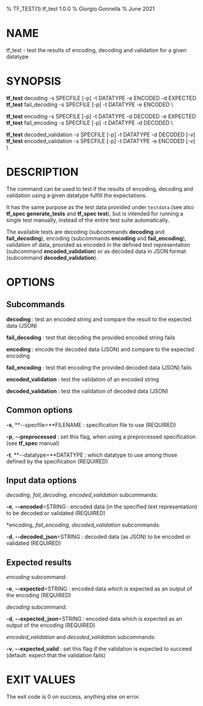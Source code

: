 % TF\_TEST(1) tf\_test 1.0.0
% Giorgio Gonnella
% June 2021

# NAME

tf\_test - test the results of encoding, decoding and validation for a given datatype

# SYNOPSIS

**tf_test** decoding -s SPECFILE [-p] -t DATATYPE -e ENCODED -d EXPECTED \
**tf_test** fail\_decoding -s SPECFILE [-p] -t DATATYPE -e ENCODED \

**tf_test** encoding -s SPECFILE [-p] -t DATATYPE -d DECODED -e EXPECTED \
**tf_test** fail\_encoding -s SPECFILE [-p] -t DATATYPE -d DECODED \

**tf_test** decoded\_validation -s SPECFILE [-p] -t DATATYPE -d DECODED [-v] \
**tf_test** encoded\_validation -s SPECFILE [-p] -t DATATYPE -e ENCODED [-v] \

# DESCRIPTION

The command can be used to test if the results of encoding, decoding and
validation using a given datatype fulfill the expectations.

It has the same purpose as the test data provided under ``testdata`` (see
also **tf\_spec generate_tests** and **tf\_spec test**), but is intended
for running a single test manually, instead of the entire test suite
automatically.

The available tests are decoding (subcommands **decoding** and **fail_decoding**),
encoding (subcommands **encoding** and **fail_encoding**), validation
of data, provided as encoded in the defined text representation
(subcommand **encoded_validation**) or as decoded data in JSON format
(subcommand **decoded_validation**).

# OPTIONS

## Subcommands

**decoding**
: test an encoded string and compare the result to the expected data (JSON)

**fail\_decoding**
: test that decoding the provided encoded string fails

**encoding**
: encode the decoded data (JSON) and compare to the expected encoding

**fail\_encoding**
: test that encoding the provided decoded data (JSON) fails

**encoded_validation**
: test the validation of an encoded string

**decoded_validation**
: test the validation of decoded data (JSON)

## Common options
**-s**, **--specfile=**FILENAME
: specification file to use (REQUIRED)

**-p**, **--preprocessed**
: set this flag, when using a preprocessed specification
  (see **tf_spec** manual)

**-t**, **--datatype=**DATATYPE
: which datatype to use among those defined by the specification (REQUIRED)

## Input data options

*decoding*, *fail\_decoding*, *encoded\_validation* subcommands:

**-e**, **--encoded**=STRING
: encoded data (in the specified text representation) to be decoded or validated
(REQUIRED)

*encoding, *fail\_encoding*, *decoded\_validation* subcommands:

**-d**, **--decoded\_json**=STRING
: decoded data (as JSON) to be encoded or validated (REQUIRED)

## Expected results

*encoding* subcommand:

**-e**, **--expected**=STRING
: encoded data which is expected as an output of the encoding (REQUIRED)

*decoding* subcommand:

**-d**, **--expected\_json**=STRING
: encoded data which is expected as an output of the encoding (REQUIRED)

*encoded\_validation* and *decoded\_validation* subcommands:

**-v**, **--expected\_valid**
: set this flag if the validation is expected to succeed (default:
  expect that the validation fails)

# EXIT VALUES
The exit code is 0 on success, anything else on error.

